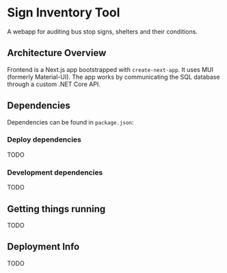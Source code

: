 # Sign Inventory Tool

A webapp for auditing bus stop signs, shelters and their conditions.

## Architecture Overview

Frontend is a Next.js app bootstrapped with `create-next-app`. It uses MUI (formerly Material-UI).
The app works by communicating the SQL database through a custom .NET Core API.

## Dependencies

Dependencies can be found in `package.json`:

### Deploy dependencies

TODO

### Development dependencies

TODO

## Getting things running

TODO

## Deployment Info

TODO
